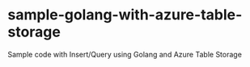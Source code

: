 # sample-golang-with-azure-table-storage
Sample code with Insert/Query using Golang and Azure Table Storage
